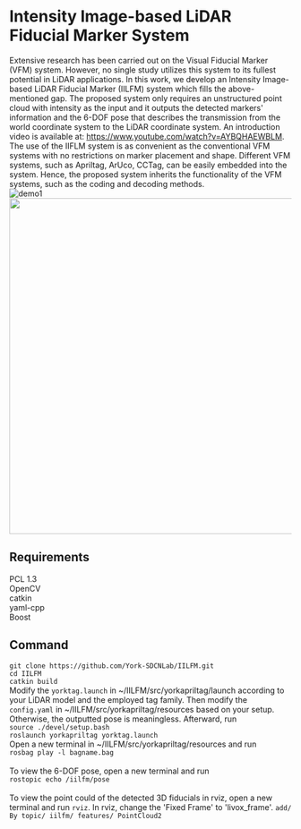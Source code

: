 # Intensity Image-based LiDAR Fiducial Marker System
Extensive research has been carried out on the Visual Fiducial Marker (VFM) system. However, no single study utilizes this system to its fullest potential in LiDAR applications. In this work, we develop an Intensity Image-based LiDAR Fiducial Marker (IILFM) system which fills the above-mentioned gap. The proposed system only requires an unstructured point cloud with intensity as the input and it outputs the detected markers' information and the 6-DOF pose that describes the transmission from the world coordinate system to the LiDAR coordinate system. An introduction video is available at: https://www.youtube.com/watch?v=AYBQHAEWBLM. The use of the IIFLM system is as convenient as the conventional VFM systems with no restrictions on marker placement and shape. Different VFM systems, such as Apriltag, ArUco, CCTag, can be easily embedded into the system. Hence, the proposed system inherits the functionality of the VFM systems, such as the coding and decoding methods.<br>
![demo1](https://user-images.githubusercontent.com/58899542/151841293-f2f4f2d0-f5ba-427e-b5e7-ff6106e4a8d0.gif)
<img width="600" height="600" src="https://user-images.githubusercontent.com/58899542/151822834-e7758e70-849f-483d-b2fd-df93b1fe0aa5.png"/> <br>

## Requirements
PCL 1.3 <br>
OpenCV <br>
catkin <br>
yaml-cpp <br>
Boost <br>

## Command
```git clone https://github.com/York-SDCNLab/IILFM.git```<br>
```cd IILFM```<br>
```catkin build```<br>
Modify the ```yorktag.launch``` in ~/IILFM/src/yorkapriltag/launch according to your LiDAR model and the employed tag family. Then modify the ``config.yaml`` in ~/IILFM/src/yorkapriltag/resources based on your setup. Otherwise, the outputted pose is meaningless. Afterward, run <br>
```source ./devel/setup.bash```<br>
```roslaunch yorkapriltag yorktag.launch```<br>
Open a new terminal in ~/IILFM/src/yorkapriltag/resources and run <br>
```rosbag play -l bagname.bag```<br>
<br>
To view the 6-DOF pose, open a new terminal and run<br>
``rostopic echo /iilfm/pose`` <br>
<br>
To view the point could of the detected 3D fiducials in rviz, open a new terminal and run ``rviz``. In rviz, change the 'Fixed Frame' to 'livox_frame'. ``add/ By topic/ iilfm/ features/ PointCloud2``
